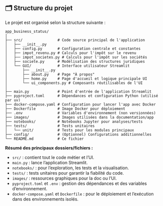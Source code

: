 ## 🗂️ Structure du projet

Le projet est organisé selon la structure suivante :

```
app_business_status/
│
├── src/                # Code source principal de l'application
│   ├── __init__.py
│   ├── config.py       # Configuration centrale et constantes
│   ├── impot_revenu.py # Calculs pour l'impôt sur le revenu
│   ├── impot_societes.py # Calculs pour l'impôt sur les sociétés
│   ├── societe.py      # Modélisation des structures juridiques
│   └── GUI/            # Interface utilisateur Streamlit
│       ├── __init__.py
│       ├── about.py    # Page "À propos"
│       ├── home.py     # Page d'accueil et logique principale UI
│       └── ui_components.py # Composants réutilisables de l'UI
│
├── main.py             # Point d'entrée de l'application Streamlit
├── pyproject.toml      # Dépendances et configuration Python (utilisé par uv)
├── docker-compose.yaml # Configuration pour lancer l'app avec Docker
├── Dockerfile          # Image Docker pour déploiement
├── .env                # Variables d'environnement (non versionnées)
├── images/             # Images utilisées dans la documentation/app
├── notebooks/          # Notebooks Jupyter pour analyses/tests
├── tests/              # Tests unitaires
│   └── unit/           # Tests pour les modules principaux
├── config/             # (Optionnel) Configurations additionnelles
└── README.md           # Ce fichier
```

**Résumé des principaux dossiers/fichiers :**
- `src/` : contient tout le code métier et l’UI.
- `main.py` : lance l’application Streamlit.
- `notebooks/` : pour l’exploration, les tests et la visualisation.
- `tests/` : tests unitaires pour garantir la fiabilité du code.
- `images/` : ressources graphiques pour la doc ou l’UI.
- `pyproject.toml` et `.env` : gestion des dépendances et des variables d’environnement.
- `docker-compose.yaml` et `Dockerfile` : pour le déploiement et l’exécution dans des environnements isolés.
